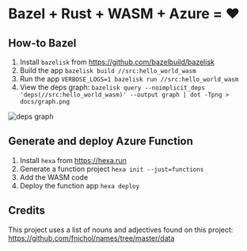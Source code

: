 # Bazel + Rust + WASM + Azure = ❤️

## How-to Bazel

1. Install `bazelisk` from https://github.com/bazelbuild/bazelisk
1. Build the app `bazelisk build //src:hello_world_wasm`
1. Run the app `VERBOSE_LOGS=1 bazelisk run //src:hello_world_wasm`
1. View the deps graph: `bazelisk query --noimplicit_deps 'deps(//src:hello_world_wasm)' --output graph | dot -Tpng > docs/graph.png`

![deps graph](https://github.com/manekinekko/bazel_rust_wasm_example/blob/master/docs/graph.png)

## Generate and deploy Azure Function

1. Install `hexa` from https://hexa.run
1. Generate a function project `hexa init --just=functions`
1. Add the WASM code
1. Deploy the function app `hexa deploy`

## Credits

This project uses a list of nouns and adjectives found on this project: https://github.com/fnichol/names/tree/master/data
